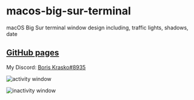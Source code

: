 # macos-big-sur-terminal

macOS Big Sur terminal window design including, traffic lights, shadows, date

## [GitHub pages](https://boriskrasko.github.io/macos-big-sur-terminal)

My Discord:  [Boris Krasko#8935](https://discordapp.com/users/748253869389250560/)


![activity window](https://boriskrasko.github.io/macos-big-sur-terminal/images/macos-traffic-lights-active.png)

![inactivity window](https://boriskrasko.github.io/macos-big-sur-terminal/images/macos-traffic-lights-inactive.png)


